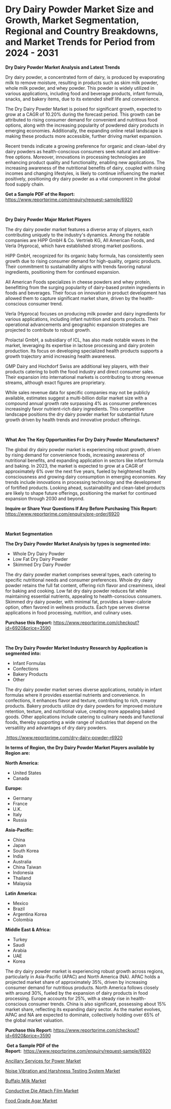 <p><h1>Dry Dairy Powder Market Size and Growth, Market Segmentation, Regional and Country Breakdowns, and Market Trends for Period from 2024 -  2031</h1></p><p><strong>Dry Dairy Powder Market Analysis and Latest Trends</strong></p>
<p><p>Dry dairy powder, a concentrated form of dairy, is produced by evaporating milk to remove moisture, resulting in products such as skim milk powder, whole milk powder, and whey powder. This powder is widely utilized in various applications, including food and beverage products, infant formula, snacks, and bakery items, due to its extended shelf life and convenience.</p><p>The Dry Dairy Powder Market is poised for significant growth, expected to grow at a CAGR of 10.20% during the forecast period. This growth can be attributed to rising consumer demand for convenient and nutritious food options, along with the increasing popularity of powdered dairy products in emerging economies. Additionally, the expanding online retail landscape is making these products more accessible, further driving market expansion.</p><p>Recent trends indicate a growing preference for organic and clean-label dry dairy powders as health-conscious consumers seek natural and additive-free options. Moreover, innovations in processing technologies are enhancing product quality and functionality, enabling new applications. The increasing awareness of the nutritional benefits of dairy, coupled with rising incomes and changing lifestyles, is likely to continue influencing the market positively, positioning dry dairy powder as a vital component in the global food supply chain.</p></p>
<p><strong>Get a Sample PDF of the Report:&nbsp;</strong> <a href="https://www.reportprime.com/enquiry/request-sample/6920?utm_campaign=10&utm_medium=2&utm_source=Github&utm_content=ia&utm_term=25112024&utm_id=dry-dairy-powder">https://www.reportprime.com/enquiry/request-sample/6920</a></p>
<p>&nbsp;</p>
<p><strong>Dry Dairy Powder Major Market Players</strong></p>
<p><p>The dry dairy powder market features a diverse array of players, each contributing uniquely to the industry's dynamics. Among the notable companies are HiPP GmbH & Co. Vertrieb KG, All American Foods, and Verla (Hyproca), which have established strong market positions.</p><p>HiPP GmbH, recognized for its organic baby formula, has consistently seen growth due to rising consumer demand for high-quality, organic products. Their commitment to sustainability aligns with trends favoring natural ingredients, positioning them for continued expansion.</p><p>All American Foods specializes in cheese powders and whey protein, benefitting from the surging popularity of dairy-based protein ingredients in foods and beverages. Their focus on innovation in product development has allowed them to capture significant market share, driven by the health-conscious consumer trend.</p><p>Verla (Hyproca) focuses on producing milk powder and dairy ingredients for various applications, including infant nutrition and sports products. Their operational advancements and geographic expansion strategies are projected to contribute to robust growth.</p><p>Prolactal GmbH, a subsidiary of ICL, has also made notable waves in the market, leveraging its expertise in lactose processing and dairy protein production. Its focus on developing specialized health products supports a growth trajectory amid increasing health awareness.</p><p>GMP Dairy and Hochdorf Swiss are additional key players, with their products catering to both the food industry and direct consumer sales. Their expansion into international markets is contributing to strong revenue streams, although exact figures are proprietary.</p><p>While sales revenue data for specific companies may not be publicly available, estimates suggest a multi-billion dollar market size with a compound annual growth rate surpassing 4% as consumer preferences increasingly favor nutrient-rich dairy ingredients. This competitive landscape positions the dry dairy powder market for substantial future growth driven by health trends and innovative product offerings.</p></p>
<p>&nbsp;</p>
<p><strong>What Are The Key Opportunities For Dry Dairy Powder Manufacturers?</strong></p>
<p><p>The global dry dairy powder market is experiencing robust growth, driven by rising demand for convenience foods, increasing awareness of nutritional benefits, and expanding application in sectors like infant formula and baking. In 2023, the market is expected to grow at a CAGR of approximately 6% over the next five years, fueled by heightened health consciousness and growing dairy consumption in emerging economies. Key trends include innovations in processing technology and the development of fortified products. Looking ahead, sustainability and clean-label products are likely to shape future offerings, positioning the market for continued expansion through 2030 and beyond.</p></p>
<p><strong>Inquire or Share Your Questions If Any Before Purchasing This Report:</strong> <a href="https://www.reportprime.com/enquiry/pre-order/6920?utm_campaign=10&utm_medium=2&utm_source=Github&utm_content=ia&utm_term=25112024&utm_id=dry-dairy-powder">https://www.reportprime.com/enquiry/pre-order/6920</a></p>
<p>&nbsp;</p>
<p><strong>Market Segmentation</strong></p>
<p><strong>The Dry Dairy Powder Market Analysis by types is segmented into:</strong></p>
<p><ul><li>Whole Dry Dairy Powder</li><li>Low Fat Dry Dairy Powder</li><li>Skimmed Dry Dairy Powder</li></ul></p>
<p><p>The dry dairy powder market comprises several types, each catering to specific nutritional needs and consumer preferences. Whole dry dairy powder retains the full fat content, offering rich flavor and creaminess, ideal for baking and cooking. Low fat dry dairy powder reduces fat while maintaining essential nutrients, appealing to health-conscious consumers. Skimmed dry dairy powder, with minimal fat, provides a lower-calorie option, often favored in wellness products. Each type serves diverse applications in food processing, nutrition, and culinary uses.</p></p>
<p><strong>Purchase this Report:&nbsp;</strong><a href="https://www.reportprime.com/checkout?id=6920&price=3590&utm_campaign=10&utm_medium=2&utm_source=Github&utm_content=ia&utm_term=25112024&utm_id=dry-dairy-powder">https://www.reportprime.com/checkout?id=6920&price=3590</a></p>
<p>&nbsp;</p>
<p><strong>The Dry Dairy Powder Market Industry Research by Application is segmented into:</strong></p>
<p><ul><li>Infant Formulas</li><li>Confections</li><li>Bakery Products</li><li>Other</li></ul></p>
<p><p>The dry dairy powder market serves diverse applications, notably in infant formulas where it provides essential nutrients and convenience. In confections, it enhances flavor and texture, contributing to rich, creamy products. Bakery products utilize dry dairy powders for improved moisture retention, texture, and nutritional value, creating more appealing baked goods. Other applications include catering to culinary needs and functional foods, thereby supporting a wide range of industries that depend on the versatility and advantages of dry dairy powders.</p></p>
<p><a href="https://www.reportprime.com/dry-dairy-powder-r6920?utm_campaign=10&utm_medium=2&utm_source=Github&utm_content=ia&utm_term=25112024&utm_id=dry-dairy-powder">&nbsp;https://www.reportprime.com/dry-dairy-powder-r6920</a></p>
<p><strong>In terms of Region, the Dry Dairy Powder Market Players available by Region are:</strong></p>
<p>
    <p> <strong> North America: </strong>
        <ul>
            <li>United States</li>
            <li>Canada</li>
        </ul>
        </p> 
    <p> <strong> Europe: </strong>
        <ul>
            <li>Germany</li>
            <li>France</li>
            <li>U.K.</li>
            <li>Italy</li>
            <li>Russia</li>
        </ul>
        </p> 
    <p> <strong> Asia-Pacific: </strong>
        <ul>
            <li>China</li>
            <li>Japan</li>
            <li>South Korea</li>
            <li>India</li>
            <li>Australia</li>
            <li>China Taiwan</li>
            <li>Indonesia</li>
            <li>Thailand</li>
            <li>Malaysia</li>
        </ul>
        </p> 
    <p> <strong> Latin America: </strong>
        <ul>
            <li>Mexico</li>
            <li>Brazil</li>
            <li>Argentina Korea</li>
            <li>Colombia</li>
        </ul>
        </p> 
    <p> <strong> Middle East & Africa: </strong>
        <ul>
            <li>Turkey</li>
            <li>Saudi</li>
            <li>Arabia</li>
            <li>UAE</li>
            <li>Korea</li>
        </ul>
    </p>
    </p>
<p><p>The dry dairy powder market is experiencing robust growth across regions, particularly in Asia-Pacific (APAC) and North America (NA). APAC holds a projected market share of approximately 35%, driven by increasing consumer demand for nutritious products. North America follows closely with around 30%, fueled by the expansion of dairy products in food processing. Europe accounts for 25%, with a steady rise in health-conscious consumer trends. China is also significant, possessing about 15% market share, reflecting its expanding dairy sector. As the market evolves, APAC and NA are expected to dominate, collectively holding over 65% of the global market valuation.</p></p>
<p><strong>Purchase this Report: </strong><a href="https://www.reportprime.com/checkout?id=6920&price=3590&utm_campaign=10&utm_medium=2&utm_source=Github&utm_content=ia&utm_term=25112024&utm_id=dry-dairy-powder">https://www.reportprime.com/checkout?id=6920&price=3590</a></p>
<p>&nbsp;<strong>Get a Sample PDF of the Report:&nbsp;&nbsp;</strong><a href="https://www.reportprime.com/enquiry/request-sample/6920?utm_campaign=10&utm_medium=2&utm_source=Github&utm_content=ia&utm_term=25112024&utm_id=dry-dairy-powder">https://www.reportprime.com/enquiry/request-sample/6920</a></p>
<p><strong></strong></p>
<p><p><a href="https://issuu.com/reportprime-2/docs/ancillary-services-for-power-market_1cae81651e7806?utm_campaign=10&utm_medium=2&utm_source=Github&utm_content=ia&utm_term=25112024&utm_id=dry-dairy-powder">Ancillary Services for Power Market</a></p><p><a href="https://issuu.com/reportprime-2/docs/noise-vibration-and-harshness-testi_26f03105970884?utm_campaign=10&utm_medium=2&utm_source=Github&utm_content=ia&utm_term=25112024&utm_id=dry-dairy-powder">Noise Vibration and Harshness Testing System Market</a></p><p><a href="https://github.com/BryceTownsendr/Market-Research-Report-List-7/blob/main/buffalo-milk-market.md?utm_campaign=10&utm_medium=2&utm_source=Github&utm_content=ia&utm_term=25112024&utm_id=dry-dairy-powder">Buffalo Milk Market</a></p><p><a href="https://www.linkedin.com/pulse/pulse-conductive-die-attach-film-rhythms-change-market-resonance-hrkbc?utm_campaign=10&utm_medium=2&utm_source=Github&utm_content=ia&utm_term=25112024&utm_id=dry-dairy-powder">Conductive Die Attach Film Market</a></p><p><a href="https://github.com/mahnoor2003/Market-Research-Report-List-6/blob/main/food-grade-agar-market.md?utm_campaign=10&utm_medium=2&utm_source=Github&utm_content=ia&utm_term=25112024&utm_id=dry-dairy-powder">Food Grade Agar Market</a></p></p>